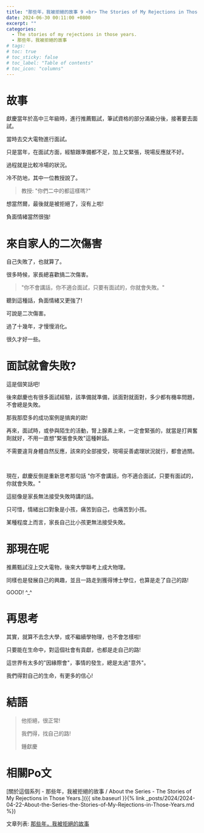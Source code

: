 ```yaml
---
title: "那些年，我被拒絕的故事 9 <br> The Stories of My Rejections in Those Years. 9"
date: 2024-06-30 00:11:00 +0800
excerpt: ""
categories:
  - The stories of my rejections in those years.
  - 那些年，我被拒絕的故事
# tags:
# toc: true
# toc_sticky: false
# toc_label: "Table of contents"
# toc_icon: "columns"
---
```


# 故事

獻慶當年於高中三年級時，進行推薦甄試，筆試資格的部分滿級分後，接著要去面試。

當時去交大電物進行面試。

只是當年，在面試方面，經驗跟準備都不足，加上又緊張，現場反應就不好。

過程就是比較冷場的狀況。

冷不防地，其中一位教授說了。

> 教授: "你們二中的都這樣嗎?"

想當然爾，最後就是被拒絕了，沒有上啦!

負面情緒當然很強!

# 來自家人的二次傷害

自己失敗了，也就算了。

很多時候，家長總喜歡搞二次傷害。

> "你不會講話，你不適合面試，只要有面試的，你就會失敗。"

聽到這種話，負面情緒又更強了!

可說是二次傷害。

過了十幾年，才慢慢消化。

很久才好一些。

# 面試就會失敗?

這是個笑話吧!

後來獻慶也有很多面試經驗，該準備就準備，該面對就面對，多少都有機率問題，不會總是失敗。

那我那麼多的成功案例是搞爽的歐!

再來，面試時，或參與陌生的活動，腎上腺素上來，一定會緊張的，就當是打興奮劑就好，不用一直想"緊張會失敗"這種幹話。

不需要違背身體自然反應，該來的全部接受，現場妥善處理狀況就行，都會過關。

<br>

現在，獻慶反倒是重新思考那句話 "你不會講話，你不適合面試，只要有面試的，你就會失敗。"

這挺像是家長無法接受失敗時講的話。

只可惜，情緒出口對象是小孩，痛苦到自己，也痛苦到小孩。

某種程度上而言，家長自己比小孩更無法接受失敗。

# 那現在呢

推薦甄試沒上交大電物，後來大學聯考上成大物理。

同樣也是發展自己的興趣，並且一路走到獲得博士學位，也算是走了自己的路!

GOOD! ^_^

# 再思考

其實，就算不去念大學，或不繼續學物理，也不會怎樣啦! 

只要能在生命中，對這個社會有貢獻，也都是走自己的路!

這世界有太多的"因緣際會"，事情的發生，總是太過"意外"。

我們得對自己的生命，有更多的信心!

# 結語

> 他拒絕，很正常!
> 
> 我們得，找自己的路!
>
> 鍾獻慶

# 相關Po文

[關於這個系列 - 那些年，我被拒絕的故事 / About the Series - The Stories of My Rejections in Those Years.]({{ site.baseurl }}{% link _posts/2024/2024-04-22-About-the-Series-the-Stories-of-My-Rejections-in-Those-Years.md %})

文章列表: [那些年，我被拒絕的故事](https://hsienching.github.io/categories/#%E9%82%A3%E4%BA%9B%E5%B9%B4-%E6%88%91%E8%A2%AB%E6%8B%92%E7%B5%95%E7%9A%84%E6%95%85%E4%BA%8B)
